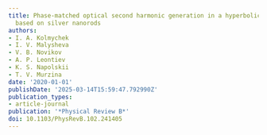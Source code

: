 ```yaml
---
title: Phase-matched optical second harmonic generation in a hyperbolic metamaterial
  based on silver nanorods
authors:
- I. A. Kolmychek
- I. V. Malysheva
- V. B. Novikov
- A. P. Leontiev
- K. S. Napolskii
- T. V. Murzina
date: '2020-01-01'
publishDate: '2025-03-14T15:59:47.792990Z'
publication_types:
- article-journal
publication: '*Physical Review B*'
doi: 10.1103/PhysRevB.102.241405
---
```

